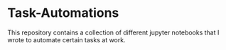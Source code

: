 # Task-Automations
This repository contains a collection of different jupyter notebooks that I wrote to automate certain tasks at work. 

